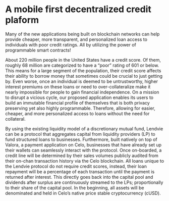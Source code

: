 # A mobile first decentralized credit plaform


Many of the new applications being built on blockchain networks can help provide cheaper, more transparent, and personalized loan access to individuals with poor credit ratings. All by utilizing the power of programmable smart contracts!

About 220 million people in the United States have a credit score. Of them, roughly 68 million are categorized to have a “poor” rating of 601 or below. This means for a large segment of the population, their credit score affects their ability to borrow money that sometimes could be crucial to just getting by. Even worse, once an individual is deemed to be untrustworthy, higher interest premiums on these loans or need to over-collateralize make it nearly impossible for people to gain financial independence. On a mission to disrupt a vicious cycle, our proposed application enables its users to build an immutable financial profile of themselves that is both privacy preserving yet also highly programmable. Therefore, allowing for easier, cheaper, and more personalized access to loans without the need for collateral. 

By using the existing liquidity model of a discretionary mutual fund, Lendvie can be a protocol that aggregates capital from liquidity providers (LP) to fund structured loans to businesses. Furthermore, built natively on top of Valora, a payment application on Celo, businesses that have already set up their wallets can seamlessly interact with the protocol. Once on-boarded, a credit line will be determined by their sales volumes publicly audited from their on-chan transaction history via the Celo blockchain. All loans unique to the Lendvie protocol do not require credit scores, instead, their loan repayment will be a percentage of each transaction until the payment is returned after interest. This directly goes back into the capital pool and dividends after surplus are continuously streamed to the LPs; proportionally to their share of the capital pool. In the beginning, all assets will be denominated and held in Celo’s native price stable cryptocurrency (cUSD).


